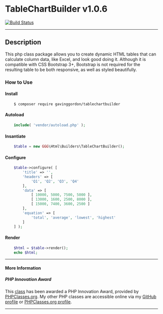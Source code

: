 # TableChartBuilder v1.0.6

[![Build Status](https://travis-ci.org/gavinggordon/tablechartbuilder.svg?branch=master)](https://travis-ci.org/gavinggordon/tablechartbuilder)

----------

## Description
This php class package allows you to create dynamic HTML tables that can calculate column data, like Excel, and look good doing it. Although it is compatible with CSS Bootstrap 3+, Bootstrap is not required for the resulting table to be both responsive, as well as styled beautifully.

### How to Use

#### Install
```
	$ composer require gavinggordon/tablechartbuilder
```

#### Autoload
``` php
	include( 'vendor/autoload.php' );
```

#### Insantiate
``` php
	$table = new GGG\Html\Builders\TableChartBuilder();
```

#### Configure
``` php
	$table->configure( [
		'title' => '',
		'headers' => [
			'Q1', 'Q2', 'Q3', 'Q4'
		],
		'data' => [
			[ 10000, 5000, 7500, 5000 ],
			[ 13000, 1600, 2500, 8000 ],
			[ 15000, 7400, 3600, 2500 ]
		],
		'equation' => [
			'total', 'average', 'lowest', 'highest'
		]
	] );
```

#### Render
``` php
	$html = $table->render();
	echo $html;
```

--------------

#### More Information

##### PHP Innovation Award

This [class](http://www.phpclasses.org/package/10069.html) has been awarded a PHP Innovation Award, provided by [PHPClasses.org](http://www.phpclasses.org). My other PHP classes are accessible online via my [GitHub profile](https://github.com/gavinggordon) or [PHPClasses.org profile](http://www.phpclasses.org/browse/author/1348645.html).

--------------